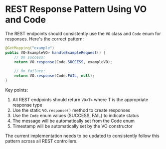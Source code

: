 # REST Response Pattern Using VO and Code

The REST endpoints should consistently use the `VO` class and `Code` enum for responses. Here's the correct pattern:

```java
@GetMapping("example")
public VO<ExampleVO> handleExampleRequest() {
    // On success:
    return VO.response(Code.SUCCESS, exampleVO);
    
    // On failure:
    return VO.response(Code.FAIL, null);
}
```

Key points:

1. All REST endpoints should return `VO<T>` where T is the appropriate response type
2. Use the static `VO.response()` method to create responses
3. Use the `Code` enum values (SUCCESS, FAIL) to indicate status
4. The message will be automatically set from the Code enum
5. Timestamp will be automatically set by the VO constructor

The current implementation needs to be updated to consistently follow this pattern across all REST controllers.